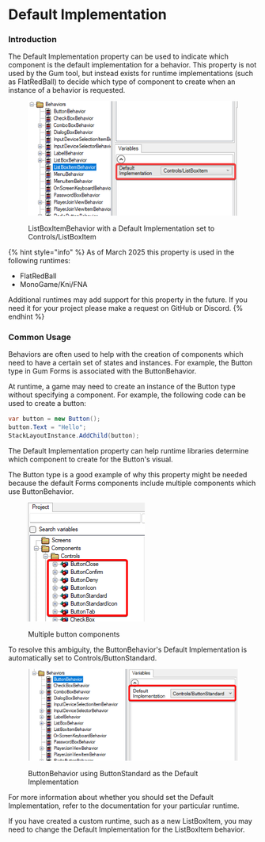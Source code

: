 # Default Implementation

### Introduction

The Default Implementation property can be used to indicate which component is the default implementation for a behavior. This property is not used by the Gum tool, but instead exists for runtime implementations (such as FlatRedBall) to decide which type of component to create when an instance of a behavior is requested.

<figure><img src="../../../.gitbook/assets/03_18 47 10.png" alt=""><figcaption><p>ListBoxItemBehavior with a Default Implementation set to Controls/ListBoxItem</p></figcaption></figure>

{% hint style="info" %}
As of March 2025 this property is used in the following runtimes:

* FlatRedBall
* MonoGame/Kni/FNA

Additional runtimes may add support for this property in the future. If you need it for your project please make a request on GitHub or Discord.
{% endhint %}

### Common Usage

Behaviors are often used to help with the creation of components which need to have a certain set of states and instances. For example, the Button type in Gum Forms is associated with the ButtonBehavior.

At runtime, a game may need to create an instance of the Button type without specifying a component. For example, the following code can be used to create a button:

```csharp
var button = new Button();
button.Text = "Hello";
StackLayoutInstance.AddChild(button);
```

The Default Implementation property can help runtime libraries determine which component to create for the Button's visual.

The Button type is a good example of why this property might be needed because the default Forms components include multiple components which use ButtonBehavior.

<figure><img src="../../../.gitbook/assets/image (2) (1) (1).png" alt=""><figcaption><p>Multiple button components</p></figcaption></figure>

To resolve this ambiguity, the ButtonBehavior's Default Implementation is automatically set to Controls/ButtonStandard.

<figure><img src="../../../.gitbook/assets/image (1) (1) (1) (1) (1) (1) (1).png" alt=""><figcaption><p>ButtonBehavior using ButtonStandard as the Default Implementation</p></figcaption></figure>

For more information about whether you should set the Default Implementation, refer to the documentation for your particular runtime.

If you have created a custom runtime, such as a new ListBoxItem, you may need to change the Default Implementation for the ListBoxItem behavior.
